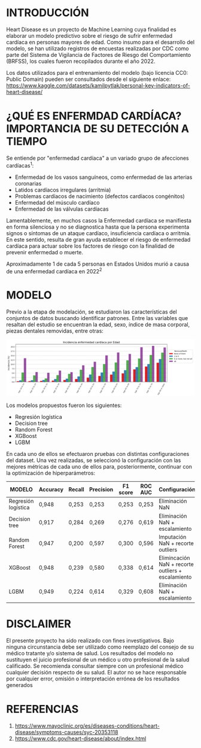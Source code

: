 # INTRODUCCIÓN
Heart Disease es un proyecto de Machine Learning cuya finalidad es elaborar un modelo predictivo sobre el riesgo de sufrir enfermedad cardíaca en personas mayores de edad. Como insumo para el desarrollo del modelo, se han utilizado registros de encuestas realizadas por CDC como parte del Sistema de Vigilancia de Factores de Riesgo del Comportamiento (BRFSS), los cuales fueron recopilados durante el año 2022.

Los datos utilizados para el entrenamiento del modelo (bajo licencia CC0: Public Domain) pueden ser consultados desde el siguiente enlace: 
https://www.kaggle.com/datasets/kamilpytlak/personal-key-indicators-of-heart-disease/ 

# ¿QUÉ ES ENFERMDAD CARDÍACA? IMPORTANCIA DE SU DETECCIÓN A TIEMPO
Se entiende por "enfermedad cardíaca" a un variado grupo de afecciones cardíacas<sup>1</sup>:
- Enfermedad de los vasos sanguíneos, como enfermedad de las arterias coronarias
- Latidos cardíacos irregulares (arritmia)
- Problemas cardíacos de nacimiento (defectos cardíacos congénitos)
- Enfermedad del músculo cardíaco
- Enfermedad de las válvulas cardíacas

Lamentablemente, en muchos casos la Enfermedad cardíaca se manifiesta en forma silenciosa y no se diagnostica hasta que la persona experimenta signos o síntomas de un ataque cardíaco, insuficiencia cardíaca o arritmia. En este sentido, resulta de gran ayuda establecer el riesgo de enfermedad cardíaca para actuar sobre los factores de riesgo con la finalidad de prevenir enfermedad o muerte.

Aproximadamente 1 de cada 5 personas en Estados Unidos murió a causa de una enfermedad cardíaca en 2022<sup>2</sup>

# MODELO

Previo a la etapa de modelación, se estudiaron las características del conjuntos de datos buscando identificar patrones. Entre las variables que resaltan del estudio se encuentran la edad, sexo, índice de masa corporal, piezas dentales removidas, entre otras:

![Incidencia por edad y piezas dentales removidas](/img/Incidencia_por_edad_y_dientes_removidos.PNG "Incidencia por edad y piezas dentales removidas")

Los modelos propuestos fueron los siguientes:
- Regresión logística
- Decision tree
- Random Forest
- XGBoost
- LGBM

En cada uno de ellos se efectuaron pruebas con distintas configuraciones del dataset. Una vez realizadas, se seleccionó la configuración con las mejores métricas de cada uno de ellos para, posteriormente, continuar con la optimización de hiperparámetros:

|        MODELO          | Accuracy  |   Recall  | Precision | F1 score  |  ROC AUC  | Configuración |
|------------------------|-----------|-----------|-----------|-----------|-----------|---------------|
| Regresión logística    |   0,948   |   0,253   |   0,253   |   0,253   |   0,253   | Eliminación NaN |           
| Decision tree          |   0,917   |   0,284   |   0,269   |   0,276   |   0,619   | Eliminación NaN + escalamiento |
| Random Forest          |   0,947   |   0,200   |   0,597   |   0,300   |   0,596   | Imputación NaN + recorte outliers |
| XGBoost                |   0,948   |   0,239   |   0,580   |   0,338   |   0,614   | Elimincación NaN + recorte outliers + escalamiento |
| LGBM                   |   0,949   |   0,224   |   0,614   |   0,329   |   0,608   | Eliminación NaN + escalamiento |

# DISCLAIMER
El presente proyecto ha sido realizado con fines investigativos. Bajo ninguna circunstancia debe ser utilizado como reemplazo del consejo de su médico tratante y/o sistema de salud. Los resultados del modelo no sustituyen el juicio profesional de un médico u otro profesional de la salud calificado. Se recomienda consultar siempre con un profesional médico cualquier decisión respecto de su salud. El autor no se hace responsable por cualquier error, omisión o interpretación errónea de los resultados generados

# REFERENCIAS
1. https://www.mayoclinic.org/es/diseases-conditions/heart-disease/symptoms-causes/syc-20353118
2. https://www.cdc.gov/heart-disease/about/index.html
